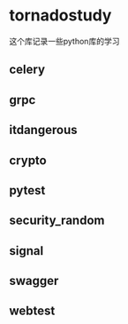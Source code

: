 # tornadostudy
这个库记录一些python库的学习
## celery
## grpc
## itdangerous
## crypto
## pytest
## security_random
## signal
## swagger
## webtest
